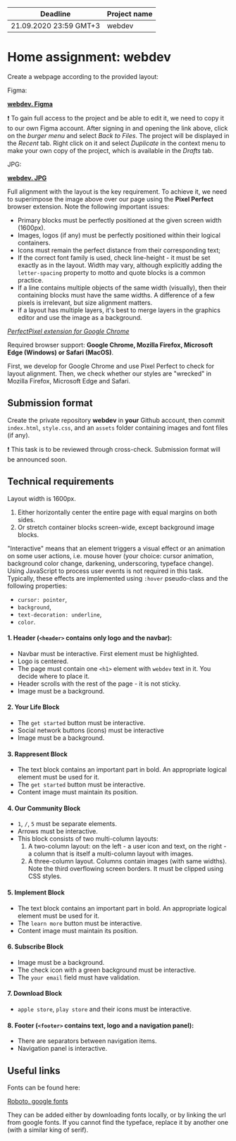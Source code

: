 | Deadline | Project name |
|--------------------|-------------|
| 21.09.2020 23:59 GMT+3 | webdev |


# Home assignment: webdev

Create a webpage according to the provided layout:

Figma:

**[webdev. Figma](https://www.figma.com/file/EWG64LHNWmdi51cY0W1kqt/phototime?node-id=9%3A13)**

❗ To gain full access to the project and be able to edit it, we need to copy it to our own Figma account. After signing in and opening the link above, click on the *burger menu* and select *Back to Files*. The project will be displayed in the *Recent* tab. Right click on it and select *Duplicate* in the context menu to make your own copy of the project, which is available in the *Drafts* tab.

JPG:

**[webdev. JPG](https://github.com/rolling-scopes-school/tasks/blob/master/tasks/markups/level-1/webdev/webdev.jpg)**

Full alignment with the layout is the key requirement. To achieve it, we need to superimpose the image above over our page using the **Pixel Perfect** browser extension. Note the following important issues:

- Primary blocks must be perfectly positioned at the given screen width (1600px).
- Images, logos (if any) must be perfectly positioned within their logical containers.
- Icons must remain the perfect distance from their corresponding text;
- If the correct font family is used, check line-height - it must be set exactly as in the layout. Width may vary, although explicitly adding the `letter-spacing` property to motto and quote blocks is a common practice.
- If a line contains multiple objects of the same width (visually), then their containing blocks must have the same widths. A difference of a few pixels is irrelevant, but size alignment matters.
- If a layout has multiple layers, it's best to merge layers in the graphics editor and use the image as a background.

*[PerfectPixel extension for Google Chrome](https://chrome.google.com/webstore/detail/perfectpixel-by-welldonec/dkaagdgjmgdmbnecmcefdhjekcoceebi?hl=en)*

Required browser support: **Google Chrome, Mozilla Firefox, Microsoft Edge (Windows) or Safari (MacOS)**.

First, we develop for Google Chrome and use Pixel Perfect to check for layout alignment. Then, we check whether our styles are "wrecked" in Mozilla Firefox, Microsoft Edge and Safari.

## Submission format

Create the private repository **webdev**  in **your** Github account, then commit `index.html`, `style.css`, and an `assets` folder containing images and font files (if any). 

❗ This task is to be reviewed through cross-check. Submission format will be announced soon.


## Technical requirements

Layout width is 1600px.
1. Either horizontally center the entire page with equal margins on both sides.
2. Or stretch container blocks screen-wide, except background image blocks.

"Interactive" means that an element triggers a visual effect or an animation on some user actions, i.e. mouse hover (your choice: cursor animation, background color change, darkening, underscoring, typeface change). Using JavaScript to process user events is not required in this task. Typically, these effects are implemented using `:hover` pseudo-class and the following properties:
- `cursor: pointer`,
- `background`,
- `text-decoration: underline`,
- `color`.


#### 1. **Header** (`<header>` contains only logo and the navbar):
- Navbar must be interactive. First element must be highlighted.
- Logo is centered.
- The page must contain one `<h1>` element with `webdev` text in it. You decide where to place it.
- Header scrolls with the rest of the page - it is not sticky.
- Image must be a background.


#### 2. **Your Life** Block
- The `get started` button must be interactive.
- Social network buttons (icons) must be interactive
- Image must be a background.


#### 3. **Rappresent** Block
- The text block contains an important part in bold. An appropriate logical element must be used for it. 
- The `get started` button must be interactive.
- Content image must maintain its position.


#### 4. **Our Community** Block
- `1`, `/`, `5` must be separate elements.
- Arrows must be interactive.
- This block consists of two multi-column layouts:
  1. A two-column layout: on the left - a user icon and text, on the right - a column that is itself a multi-column layout with images.
  2. A three-column layout. Columns contain images (with same widths). Note the third overflowing screen borders. It must be clipped using CSS styles.
  
  
#### 5. **Implement** Block
- The text block contains an important part in bold. An appropriate logical element must be used for it. 
- The `learn more` button must be interactive.
- Content image must maintain its position.
  
  
#### 6. **Subscribe** Block
- Image must be a background.
- The check icon with a green background must be interactive.
- The `your email` field must have validation.


#### 7. **Download** Block
- `apple store`, `play store` and their icons must be interactive.


#### 8. **Footer** (`<footer>` contains text, logo and a navigation panel):
- There are separators between navigation items. 
- Navigation panel is interactive.


## Useful links

Fonts can be found here:

[Roboto, google fonts](https://fonts.google.com/specimen/Roboto)

They can be added either by downloading fonts locally, or by linking the url from google fonts. If you cannot find the typeface, replace it by another one (with a similar king of serif).
